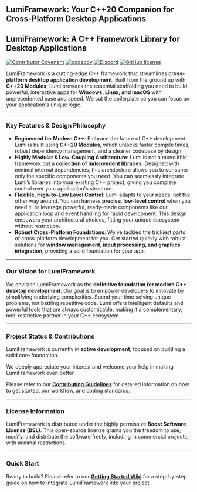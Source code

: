 ## LumiFramework: Your C++20 Companion for Cross-Platform Desktop Applications

## LumiFramework: A C++ Framework Library for Desktop Applications

[![Contributor Covenant](https://img.shields.io/badge/Contributor%20Covenant-2.1-4baaaa.svg)](CODE_OF_CONDUCT.md)
[![codecov](https://codecov.io/gh/TheMonHub/LumiFramework/graph/badge.svg?token=2YN92BA4JE)](https://codecov.io/gh/TheMonHub/LumiFramework)
[![Discord](https://img.shields.io/discord/1386311411705315368?label=Discord)](https://discord.gg/2jJaC3yFEH)
[![GitHub license](https://img.shields.io/github/license/TheMonHub/LumiFramework.svg)](LICENSE)

LumiFramework is a cutting-edge C++ framework that streamlines **cross-platform desktop application development**. Built from the ground up with **C++20 Modules**, Lumi provides the essential scaffolding you need to build powerful, interactive apps for **Windows, Linux, and macOS** with unprecedented ease and speed. We cut the boilerplate so you can focus on your application's unique logic.

-----

### Key Features & Design Philosophy

* **Engineered for Modern C++**: Embrace the future of C++ development. Lumi is built using **C++20 Modules**, which unlocks faster compile times, robust dependency management, and a cleaner codebase by design.
* **Highly Modular & Low-Coupling Architecture**: Lumi is not a monolithic framework but a **collection of independent libraries**. Designed with minimal internal dependencies, this architecture allows you to consume only the specific components you need. You can seamlessly integrate Lumi’s libraries into your existing C++ project, giving you complete control over your application's structure.
* **Flexible, High-to-Low Level Control**: Lumi adapts to your needs, not the other way around. You can harness **precise, low-level control** when you need it, or leverage powerful, ready-made components like our application loop and event handling for rapid development. This design empowers your architectural choices, fitting your unique ecosystem without restriction.
* **Robust Cross-Platform Foundations**: We've tackled the trickiest parts of cross-platform development for you. Get started quickly with robust solutions for **window management, input processing, and graphics integration**, providing a solid foundation for your app.

-----

### Our Vision for LumiFramework

We envision LumiFramework as the **definitive foundation for modern C++ desktop development**. Our goal is to empower developers to innovate by simplifying underlying complexities. Spend your time solving unique problems, not battling repetitive code. Lumi offers intelligent defaults and powerful tools that are always customizable, making it a complementary, non-restrictive partner in your C++ ecosystem.

-----

### Project Status & Contributions

LumiFramework is currently in **active development**, focused on building a solid core foundation.

We deeply appreciate your interest and welcome your help in making LumiFramework even better.

Please refer to our **[Contributing Guidelines](https://www.google.com/search?q=CONTRIBUTING.md)** for detailed information on how to get started, our workflow, and coding standards.

-----

### License Information

LumiFramework is distributed under the highly permissive **Boost Software License (BSL)**. This open-source license grants you the freedom to use, modify, and distribute the software freely, including in commercial projects, with minimal restrictions.

-----

### Quick Start

Ready to build? Please refer to our **[Getting Started Wiki](https://github.com/TheMonHub/LumiFramework/wiki/Getting-Started)** for a step-by-step guide on how to integrate LumiFramework into your project.
